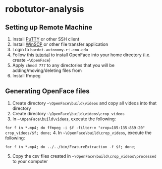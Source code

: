 # robotutor-analysis

## Setting up Remote Machine
1. Install [PuTTY](https://www.chiark.greenend.org.uk/~sgtatham/putty/latest.html) or other SSH client
2. Install [WinSCP](https://winscp.net/eng/index.php) or other file transfer application
3. Login to `bardot.autonomy.ri.cmu.edu`
4. Follow this [tutorial](https://github.com/TadasBaltrusaitis/OpenFace/wiki/Unix-Installation) to install OpenFace into your home directory (i.e. create `~\OpenFace`)
5. Apply `chmod 777` to any directories that you will be adding/moving/deleting files from
6. Install ffmpeg

## Generating OpenFace files
1. Create directory `~\OpenFace\build\videos` and copy all videos into that directory
2. Create directory `~\OpenFace\build\videos\crop_videos`
3. In `~\OpenFace\build\videos`, execute the following:

  ```for f in *.mp4; do ffmpeg -i $f -filter:v "crop=185:135:839:20" crop_videos/$f; done;```
4. In `~\OpenFace\build\crop_videos`, execute the following:

  ```for f in *.mp4; do ../../bin/FeatureExtraction -f $f; done;```

5. Copy the csv files created in `~\OpenFace\build\crop_videos\processed` to your computer
